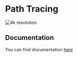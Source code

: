 # Path Tracing

![4k resolution](illustrations/4k.png)

## Documentation
You can find documentation [here](https://ivan0sokin.github.io/path-tracing-cpp/)